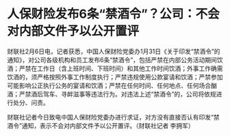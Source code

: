 # 人保财险发布6条“禁酒令”？公司：不会对内部文件予以公开置评

财联社2月6日电，记者获悉，中国人保财险党委办1月31日《关于印发“禁酒令”的通知》，对公司各级机构和员工发布6条“禁酒令”，包括严禁在内部公务活动期间饮酒；严禁在工作日（含上班时间、下班时间）和其他工作时间饮酒；外事工作确需饮酒的，须严格按照外事工作制度执行；严禁违规使用公款宴请和饮酒；严禁参加可能影响公正执行公务的宴请和饮酒；严禁在任何时间、任何地点、任何场合酗酒；严禁酒后驾车、寻衅滋事等违法行为。对违法上述“禁酒令”的，公司将依规进行处分、问责。

财联社记者今日致电中国人保财险党委办进行求证，对方没有直接否认有印发“禁酒令”通知，表示不会对内部文件予以公开置评。（财联社记者 李拥军）

